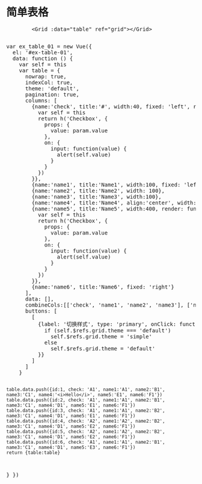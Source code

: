 # 简单表格

<div id="ex-table-01">
  <Tabs :animated="false">
    <tab-pane label="展示">
      <Grid :data="table" ref="grid"></Grid>
    </tab-pane>
    <tab-pane label="HTML">
      <pre>
        &lt;Grid :data="table" ref="grid"&gt;&lt;/Grid&gt;
      </pre>
    </tab-pane>
    <tab-pane label="Javascript">
      <pre>
var ex_table_01 = new Vue({
  el: '#ex-table-01',
  data: function () {
    var self = this
    var table = {
      nowrap: true,
      indexCol: true,
      theme: 'default',
      pagination: true,
      columns: [
        {name:'check', title:'#', width:40, fixed: 'left', render: function(h, param) {
          var self = this
          return h('Checkbox', {
            props: {
              value: param.value
            },
            on: {
              input: function(value) {
                alert(self.value)
              }
            }
          })
        }},
        {name:'name1', title:'Name1', width:100, fixed: 'left'},
        {name:'name2', title:'Name2', width: 100},
        {name:'name3', title:'Name3', width:100},
        {name:'name4', title:'Name4', align:'center', width:400, html: false},
        {name:'name5', title:'Name5', width:400, render: function(h, param) {
          var self = this
          return h('Checkbox', {
            props: {
              value: param.value
            },
            on: {
              input: function(value) {
                alert(self.value)
              }
            }
          })
        }},
        {name:'name6', title:'Name6', fixed: 'right'}
      ],
      data: [],
      combineCols:[['check', 'name1', 'name2', 'name3'], ['name5']],
      buttons: [
        [
          {label: '切换样式', type: 'primary', onClick: function () {
            if (self.$refs.grid.theme === 'default')
              self.$refs.grid.theme = 'simple'
            else
              self.$refs.grid.theme = 'default'
          }}
        ]
      ]
    }

    table.data.push({id:1, check: 'A1', name1:'A1', name2:'B1', name3:'C1', name4:'<i>Hello</i>', name5:'E1', name6:'F1'})
    table.data.push({id:2, check: 'A1', name1:'A1', name2:'B1', name3:'C1', name4:'D1', name5:'E1', name6:'F1'})
    table.data.push({id:3, check: 'A1', name1:'A1', name2:'B2', name3:'C1', name4:'D1', name5:'E1', name6:'F1'})
    table.data.push({id:4, check: 'A2', name1:'A2', name2:'B2', name3:'C1', name4:'D1', name5:'E2', name6:'F1'})
    table.data.push({id:5, check: 'A2', name1:'A2', name2:'B2', name3:'C1', name4:'D1', name5:'E2', name6:'F1'})
    table.data.push({id:6, check: 'A1', name1:'A1', name2:'B1', name3:'C1', name4:'D1', name5:'E3', name6:'F1'})
    return {table:table}
  }
})
      </pre>
    </tab-pane>
  </Tabs>
  
</div>

<script>
var ex_table_01 = new Vue({
  el: '#ex-table-01',
  data: function () {
    var self = this
    var table = {
      nowrap: true,
      indexCol: true,
      theme: 'default',
      pagination: true,
      columns: [
        {name:'check', title:'#', width:40, fixed: 'left', render: function(h, param) {
          var self = this
          return h('Checkbox', {
            props: {
              value: param.value
            },
            on: {
              input: function(value) {
                alert(self.value)
              }
            }
          })
        }},
        {name:'name1', title:'Name1', width:100, fixed: 'left'},
        {name:'name2', title:'Name2', width: 100},
        {name:'name3', title:'Name3', width:100},
        {name:'name4', title:'Name4', align:'center', width:400, html: false},
        {name:'name5', title:'Name5', width:400, render: function(h, param) {
          var self = this
          return h('Checkbox', {
            props: {
              value: param.value
            },
            on: {
              input: function(value) {
                alert(self.value)
              }
            }
          })
        }},
        {name:'name6', title:'Name6', fixed: 'right'}
      ],
      data: [],
      combineCols:[['check', 'name1', 'name2', 'name3'], ['name5']],
      buttons: [
        [
          {label: '切换样式', type: 'primary', onClick: function () {
            if (self.$refs.grid.theme === 'default')
              self.$refs.grid.theme = 'simple'
            else
              self.$refs.grid.theme = 'default'
          }}
        ]
      ]
    }
    table.data.push({id:1, check: 'A1', name1:'A1', name2:'B1', name3:'C1', name4:'<i>Hello</i>', name5:'E1', name6:'F1'})
    table.data.push({id:2, check: 'A1', name1:'A1', name2:'B1', name3:'C1', name4:'D1', name5:'E1', name6:'F1'})
    table.data.push({id:3, check: 'A1', name1:'A1', name2:'B2', name3:'C1', name4:'D1', name5:'E1', name6:'F1'})
    table.data.push({id:4, check: 'A2', name1:'A2', name2:'B2', name3:'C1', name4:'D1', name5:'E2', name6:'F1'})
    table.data.push({id:5, check: 'A2', name1:'A2', name2:'B2', name3:'C1', name4:'D1', name5:'E2', name6:'F1'})
    table.data.push({id:6, check: 'A1', name1:'A1', name2:'B1', name3:'C1', name4:'D1', name5:'E3', name6:'F1'})
    return {table:table}
  }
})
</script>
